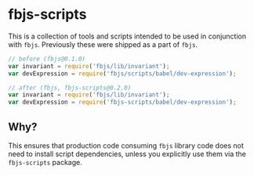 # fbjs-scripts

This is a collection of tools and scripts intended to be used in conjunction with `fbjs`. Previously these were shipped as a part of `fbjs`.

```js
// before (fbjs@0.1.0)
var invariant = require('fbjs/lib/invariant');
var devExpression = require('fbjs/scripts/babel/dev-expression');

// after (fbjs, fbjs-scripts@0.2.0)
var invariant = require('fbjs/lib/invariant');
var devExpression = require('fbjs-scripts/babel/dev-expression');
```

## Why?

This ensures that production code consuming `fbjs` library code does not need to install script dependencies, unless you explicitly use them via the `fbjs-scripts` package.
